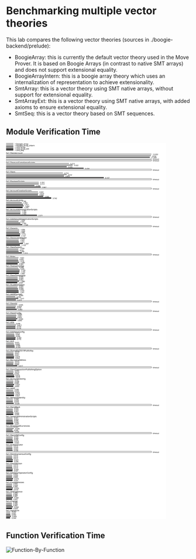 # Benchmarking multiple vector theories

This lab compares the following vector theories (sources in ./boogie-backend/prelude):

- BoogieArray: this is currently the default vector theory used in the Move Prover. It is based on Boogie Arrays (in contrast to native SMT arrays) and does not support extensional equality.
- BoogieArrayIntern: this is a boogie array theory which uses an internalization of representation to achieve extensionality.
- SmtArray: this is a vector theory using SMT native arrays, without support for extensional equality.
- SmtArrayExt: this is a vector theory using SMT native arrays, with added axioms to ensure extensional equality.
- SmtSeq: this is a vector theory based on SMT sequences.

## Module Verification Time

![Module-By-Module](mod_by_mod.svg)

## Function Verification Time

![Function-By-Function](fun_by_fun.svg)
